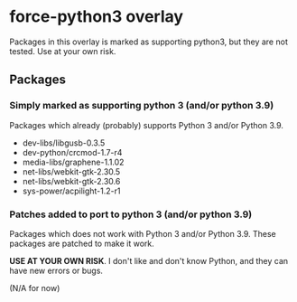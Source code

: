 # force-python3 overlay

Packages in this overlay is marked as supporting python3, but they are not tested.
Use at your own risk.

## Packages

### Simply marked as supporting python 3 (and/or python 3.9)

Packages which already (probably) supports Python 3 and/or Python 3.9.

* dev-libs/libgusb-0.3.5
* dev-python/crcmod-1.7-r4
* media-libs/graphene-1.1.02
* net-libs/webkit-gtk-2.30.5
* net-libs/webkit-gtk-2.30.6
* sys-power/acpilight-1.2-r1

### Patches added to port to python 3 (and/or python 3.9)

Packages which does not work with Python 3 and/or Python 3.9.
These packages are patched to make it work.

**USE AT YOUR OWN RISK**.
I don't like and don't know Python, and they can have new errors or bugs.

(N/A for now)
